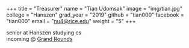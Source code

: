 +++
title = "Treasurer"
name = "Tian Udomsak"
image = "img/tian.jpg"
college = "Hanszen"
grad_year = "2019"
github = "tian000"
facebook = "tian000"
email = "nu4@rice.edu"
weight = "5"
+++

senior at Hanszen studying cs  
incoming @ [Grand Rounds](https://www.grandrounds.com/)
